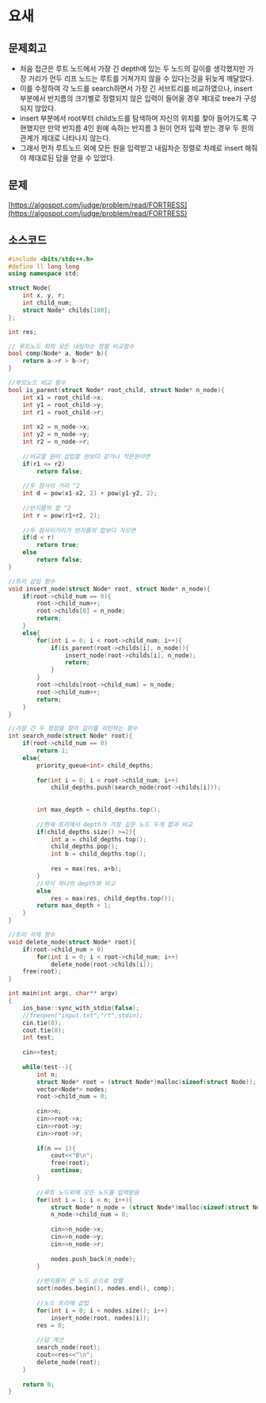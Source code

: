 # 요새
## 문제회고

- 처음 접근은 루트 노드에서 가장 긴 depth에 있는 두 노드의 길이를 생각했지만 가장 거리가 먼두 리프 노드는 루트를 거쳐가지 않을 수 있다는것을 뒤늦게 깨달았다.
- 이를 수정하여 각 노드를 search하면서 가장 긴 서브트리를 비교하였으나,  insert 부분에서 반지름의 크기별로 정렬되지 않은 입력이 들어올 경우 제대로 tree가 구성되지 않았다.
- insert 부분에서 root부터 child노드를 탐색하며 자신의 위치를 찾아 들어가도록 구현했지만 만약 반지름 4인 원에 속하는 반지름 3 원이 먼저 입력 받는 경우 두 원의 관계가 제대로 나타나지 않는다.
- 그래서 먼저 루트노드 외에 모든 원을 입력받고 내림차순 정렬로 차례로 insert 해줘야 제대로된 답을 얻을 수 있었다.

## 문제

[https://algospot.com/judge/problem/read/FORTRESS](https://algospot.com/judge/problem/read/FORTRESS)

## 소스코드

```cpp
#include <bits/stdc++.h>
#define ll long long
using namespace std;

struct Node{
	int x, y, r;
	int child_num;
	struct Node* childs[100];
};

int res;

// 루트노드 외의 모든 내림차순 정렬 비교함수 
bool comp(Node* a, Node* b){
	return a->r > b->r;
}

//부모노드 비교 함수 
bool is_parent(struct Node* root_child, struct Node* n_node){
	int x1 = root_child->x;
	int y1 = root_child->y;
	int r1 = root_child->r;
	
	int x2 = n_node->x;
	int y2 = n_node->y;
	int r2 = n_node->r;
	
	//비교할 원이 삽입할 원보다 같거나 작은원이면 
	if(r1 <= r2)
		return false;
	
	//두 점사이 거리 ^2 
	int d = pow(x1-x2, 2) + pow(y1-y2, 2);
	
	//반지름의 합 ^2
	int r = pow(r1+r2, 2);
	
	//두 점사이거리가 반지름의 합보다 작으면 
	if(d < r)
		return true;
	else
		return false;
}

//트리 삽입 함수 
void insert_node(struct Node* root, struct Node* n_node){
	if(root->child_num == 0){
		root->child_num++;
		root->childs[0] = n_node;
		return;
	}
	else{
		for(int i = 0; i < root->child_num; i++){
			if(is_parent(root->childs[i], n_node)){
				insert_node(root->childs[i], n_node);
				return;
			}
		}
		root->childs[root->child_num] = n_node;
		root->child_num++;
		return;
	}
}

//가장 긴 두 정점을 찾아 길이를 리턴하는 함수 
int search_node(struct Node* root){
	if(root->child_num == 0)
		return 1;
	else{
		priority_queue<int> child_depths;
		
		for(int i = 0; i < root->child_num; i++)
			child_depths.push(search_node(root->childs[i]));
		
		
		int max_depth = child_depths.top();
		 
		//현재 트리에서 depth가 가장 깊은 노드 두개 합과 비교
		if(child_depths.size() >=2){
			int a = child_depths.top();
			child_depths.pop();
			int b = child_depths.top();
			
			res = max(res, a+b);
		}
		//자식 하나의 depth와 비교 
		else
			res = max(res, child_depths.top());
		return max_depth + 1;
	}
}

//트리 삭제 함수 
void delete_node(struct Node* root){
	if(root->child_num > 0)
		for(int i = 0; i < root->child_num; i++)
			delete_node(root->childs[i]);
	free(root);
}

int main(int argc, char** argv)
{
	ios_base::sync_with_stdio(false);
	//freopen("input.txt","rt",stdin);
	cin.tie(0);
	cout.tie(0);
	int test;
	
	cin>>test;
	
	while(test--){
		int n;
		struct Node* root = (struct Node*)malloc(sizeof(struct Node));
		vector<Node*> nodes;
		root->child_num = 0;
		
		cin>>n;
		cin>>root->x;
		cin>>root->y;
		cin>>root->r;
		
		if(n == 1){
			cout<<"0\n";
			free(root);
			continue;
		}
		
		//루트 노드외에 모든 노드를 입력받음 
		for(int i = 1; i < n; i++){
			struct Node* n_node = (struct Node*)malloc(sizeof(struct Node));
			n_node->child_num = 0;
			
			cin>>n_node->x;
			cin>>n_node->y;
			cin>>n_node->r;
			
			nodes.push_back(n_node);
		}
		
		//반지름이 큰 노드 순으로 정렬 
		sort(nodes.begin(), nodes.end(), comp);
		
		//노드 트리에 삽입 
		for(int i = 0; i < nodes.size(); i++)
			insert_node(root, nodes[i]);
		res = 0;
		
		//답 계산 
		search_node(root);
		cout<<res<<"\n"; 
		delete_node(root);
	}
	
	return 0;
}
```